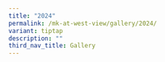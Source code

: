 ```yaml
---
title: "2024"
permalink: /mk-at-west-view/gallery/2024/
variant: tiptap
description: ""
third_nav_title: Gallery
---
```

